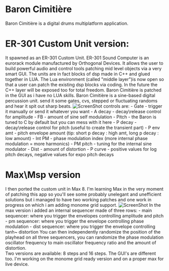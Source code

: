 # Baron Cimitière
Baron Cimitière is a digital drums multiplatform application.
# ER-301 Custom Unit version:
It spawned as an ER-301 Custom Unit. ER-301 Sound Computer is an eurorack module manufactured by Orthogonal Devices. It allows the user to build powerful audio and control tools patching mid level objects via a very smart GUI. The units are in fact blocks of dsp made in C++ and glued together in LUA. The Lua environment (called "middle layer")is now open so that a user can patch the existing dsp blocks via coding. In the future the C++ layer will be exposed too for total freedom.
Baron Cimitière is patched in the GUI as i have no LUA skills.
Baron Cimitière is a sine-based digital percussion unit.
send it some gates, cvs, stepped or fluctuating randoms and hear it spit out sharp beats.
![ScreenShot](https://forum.orthogonaldevices.com/uploads/default/original/2X/f/f5670986dd705f2b8c04a69cbf54212e01a23134.png)
controls are:
    - Gate - trigger it manually or send it whatever you want
    - A decay - decay\release control for amplitude
    - FB - amount of sine self modulation
    - Pitch - the Baron is tuned to C by default but you can mess with it here
    - P decay - decay\release control for pitch (useful to create the transient part)
    - P env amt - pitch envelope amount (tip: short p decay : high amt, long p decay : low amount)
    - Int PM - phase modulation index (more internal phase modulation = more harmonics)
    - PM pitch - tuning for the internal sine modulator
    - Dist - amount of distortion
    - P curve - positive values for log pitch decays, negative values for expo pitch decays


# Max\Msp version
I then ported the custom unit in Max 8. I'm learning Max in the very moment of patching this app so you'll see some probably unelegant and unefficient solutions but i managed to have two working patches and one work in progress on which i am adding monome grid support.
![ScreenShot](https://forum.orthogonaldevices.com/uploads/default/original/2X/3/30292e96141008ab30f5b9198990286769c65a7f.png)
In the max version i added an internal sequencer made of three rows:
    - main sequencer: where you trigger the envelopes controlling amplitude and pitch
    - pm sequencer: where you trigger the envelope controlling phase modulation
    - dist sequencer: where you trigger the envelope controlling tanh~ distortion
You can then independently randomize the position of the playhead on all three sequencers, you can randomize the phase modulation oscillator frequency to main oscillator frequency ratio and the amount of distortion.    
Two versions are available: 8 steps and 16 steps. The GUI's are different too.
I'm working on the monome grid ready version and on a proper max for live device.


